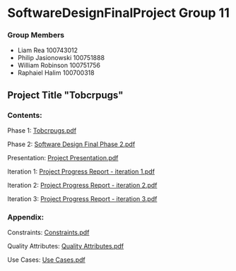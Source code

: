 # SoftwareDesignFinalProject Group 11

### Group Members

* Liam Rea 100743012
* Philip Jasionowski 100751888
* William Robinson 100751756
* Raphaiel Halim 100700318

## Project Title "Tobcrpugs"

### Contents:

Phase 1: [Tobcrpugs.pdf](https://github.com/dashIink/SoftwareDesignFinalProject/blob/main/Phase%201/Tobcurpugs.pdf)

Phase 2: [Software Design Final Phase 2.pdf](https://github.com/dashIink/SoftwareDesignFinalProject/blob/main/Phase%202/Software%20Design%20Final%20Phase%202.pdf)

Presentation: [Project Presentation.pdf](https://github.com/dashIink/SoftwareDesignFinalProject/blob/main/Phase%203/Project%20Presentation.pdf)

Iteration 1: [Project Progress Report - iteration 1.pdf](https://github.com/dashIink/SoftwareDesignFinalProject/blob/main/Phase%203/Project%20Progress%20Report%20-%20iteration%201.pdf)

Iteration 2: [Project Progress Report - iteration 2.pdf](https://github.com/dashIink/SoftwareDesignFinalProject/blob/main/Phase%203/Project%20Progress%20Report%20-%20iteration%202.pdf)

Iteration 3: [Project Progress Report - iteration 3.pdf](https://github.com/dashIink/SoftwareDesignFinalProject/blob/main/Phase%203/Project%20Progress%20Report%20-%20iteration%203.pdf)


### Appendix:

Constraints: [Constraints.pdf](https://github.com/dashIink/SoftwareDesignFinalProject/blob/main/Appendix/Constraints.pdf)

Quality Attributes: [Quality Attributes.pdf](https://github.com/dashIink/SoftwareDesignFinalProject/blob/main/Appendix/Quality%20Attributes.pdf)

Use Cases: [Use Cases.pdf](https://github.com/dashIink/SoftwareDesignFinalProject/blob/main/Appendix/Use%20Cases.pdf)
